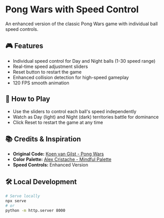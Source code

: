 # Pong Wars with Speed Control

An enhanced version of the classic Pong Wars game with individual ball speed controls.

## 🎮 Features
- Individual speed control for Day and Night balls (1-30 speed range)
- Real-time speed adjustment sliders
- Reset button to restart the game
- Enhanced collision detection for high-speed gameplay
- 120 FPS smooth animation

## 🎯 How to Play
- Use the sliders to control each ball's speed independently
- Watch as Day (light) and Night (dark) territories battle for dominance
- Click Reset to restart the game at any time


## 📚 Credits & Inspiration
- **Original Code:** [Koen van Gilst - Pong Wars](https://github.com/vnglst/pong-wars)
- **Color Palette:** [Alex Cristache - Mindful Palette](https://twitter.com/AlexCristache/status/1738610343499157872)
- **Speed Controls:** Enhanced Version

## 🛠 Local Development
```bash
# Serve locally
npx serve
# or
python -m http.server 8000